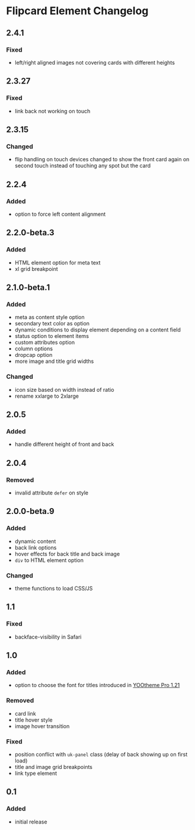 # Flipcard Element Changelog

## 2.4.1

### Fixed

- left/right aligned images not covering cards with different heights

## 2.3.27

### Fixed

- link back not working on touch

## 2.3.15

### Changed

- flip handling on touch devices changed to show the front card again on second touch instead of touching any spot but the card

## 2.2.4

### Added

- option to force left content alignment

## 2.2.0-beta.3

### Added

- HTML element option for meta text
- xl grid breakpoint

## 2.1.0-beta.1

### Added

- meta as content style option
- secondary text color as option
- dynamic conditions to display element depending on a content field
- status option to element items
- custom attributes option
- column options
- dropcap option
- more image and title grid widths

### Changed

- icon size based on width instead of ratio
- rename xxlarge to 2xlarge

## 2.0.5

### Added

- handle different height of front and back

## 2.0.4

### Removed

- invalid attribute `defer` on style

## 2.0.0-beta.9

### Added

- dynamic content
- back link options
- hover effects for back title and back image
- `div` to HTML element option

### Changed

- theme functions to load CSS/JS

## 1.1

### Fixed

- backface-visibility in Safari

## 1.0

### Added

- option to choose the font for titles introduced in [YOOtheme Pro 1.21](https://yootheme.com/blog/2019/06/07/makai-theme#tertiary-heading-font)

### Removed

- card link
- title hover style
- image hover transition

### Fixed

- position conflict with `uk-panel` class (delay of back showing up on first load)
- title and image grid breakpoints
- link type element

## 0.1

### Added

- initial release
